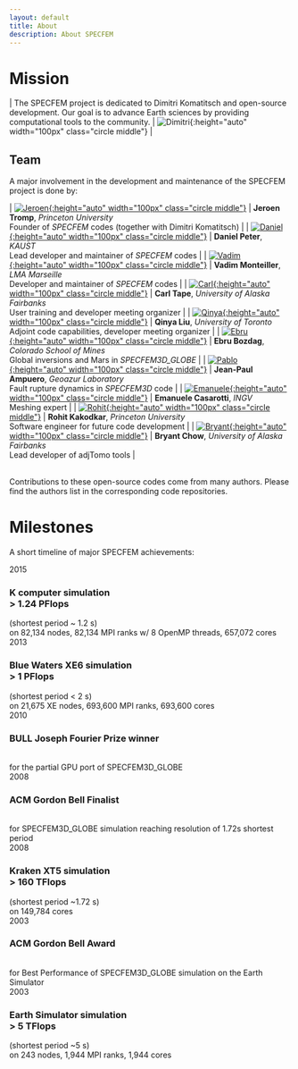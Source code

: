 ```yaml
---
layout: default
title: About
description: About SPECFEM
---
```


# Mission


| The SPECFEM project is dedicated to Dimitri Komatitsch and open-source development. Our goal is to advance Earth sciences by providing computational tools to the community. | ![Dimitri](figures/Dimitri_Komatitsch.jpg "Dimitri Komatitsch"){:height="auto" width="100px" class="circle middle"} |


## Team

A major involvement in the development and maintenance of the SPECFEM project is done by:<br>

| [![Jeroen](figures/Jeroen_Tromp.png "Jeroen Tromp"){:height="auto" width="100px" class="circle middle"}](https://geosciences.princeton.edu/people/jeroen-tromp) | **Jeroen Tromp**, *Princeton University*<br>Founder of *SPECFEM* codes (together with Dimitri Komatitsch) |
| [![Daniel](figures/Daniel_Peter.jpg "Daniel Peter"){:height="auto" width="100px" class="circle middle"}](https://danielpeter.github.io) | **Daniel Peter**, *KAUST*<br>Lead developer and maintainer of *SPECFEM* codes |
| [![Vadim](figures/Vadim_Monteiller.jpg "Vadim Monteiller"){:height="auto" width="100px" class="circle middle"}](http://www.lma.cnrs-mrs.fr/spip.php?auteur292&lang=fr) | **Vadim Monteiller**, *LMA Marseille*<br>Developer and maintainer of *SPECFEM* codes |
| [![Carl](figures/Carl_Tape.jpg "Carl Tape"){:height="auto" width="100px" class="circle middle"}](https://sites.google.com/alaska.edu/carltape) | **Carl Tape**, *University of Alaska Fairbanks*<br>User training and developer meeting organizer |
| [![Qinya](figures/Qinya_Liu.jpg "Qinya Liu"){:height="auto" width="100px" class="circle middle"}](https://www.physics.utoronto.ca/members/liu-qinya/) | **Qinya Liu**, *University of Toronto*<br>Adjoint code capabilities, developer meeting organizer |
| [![Ebru](figures/Ebru_Bozdag.jpg "Ebru Bozdag"){:height="auto" width="100px" class="circle middle"}](https://ebrucsm.wordpress.com) | **Ebru Bozdag**, *Colorado School of Mines*<br>Global inversions and Mars in *SPECFEM3D_GLOBE* |
| [![Pablo](figures/Jean-Paul_Ampuero.jpg "Pablo Ampuero"){:height="auto" width="100px" class="circle middle"}](https://jpampuero.github.io) | **Jean-Paul Ampuero**, *Geoazur Laboratory*<br>Fault rupture dynamics in *SPECFEM3D* code |
| [![Emanuele](figures/Emanuele_Casarotti.jpg "Emanuele Casarotti"){:height="auto" width="100px" class="circle middle"}](https://www.researchgate.net/profile/Emanuele-Casarotti) | **Emanuele Casarotti**, *INGV*<br>Meshing expert |
| [![Rohit](figures/Rohit_Kakodkar.png "Rohit Kakodkar"){:height="auto" width="100px" class="circle middle"}](https://researchcomputing.princeton.edu/about/people-directory/rohit-kakodkar) | **Rohit Kakodkar**, *Princeton University*<br>Software engineer for future code development |
| [![Bryant](figures/Bryant_Chow.jpg "Bryant Chow"){:height="auto" width="100px" class="circle middle"}](https://bch0w.github.io) | **Bryant Chow**, *University of Alaska Fairbanks*<br>Lead developer of adjTomo tools |


<br>
Contributions to these open-source codes come from many authors. Please find the authors list in the corresponding code repositories.


# Milestones

A short timeline of major SPECFEM achievements:<br>


<div class="timeline">
<div class="vertical"></div>
<div class="entries">

<div class="entry">
<div class="title">2015</div>
<div class="body">
<h3>K computer simulation<br>> 1.24 PFlops</h3> (shortest period ~ 1.2 s)<br>
on 82,134 nodes, 82,134 MPI ranks w/ 8 OpenMP threads, 657,072 cores
</div>
</div> <!-- entry -->

<div class="entry">
<div class="title">2013</div>
<div class="body">
<h3>Blue Waters XE6 simulation<br>> 1 PFlops</h3> (shortest period < 2 s)<br>
on 21,675 XE nodes, 693,600 MPI ranks, 693,600 cores
</div>
</div> <!-- entry -->

<div class="entry">
<div class="title big">2010</div>
<div class="body">
<h3>BULL Joseph Fourier Prize winner</h3><br> 
for the partial GPU port of <it>SPECFEM3D_GLOBE</it>
</div>
</div> <!-- entry -->


<div class="entry">
<div class="title big">2008</div>
<div class="body">
<h3>ACM Gordon Bell Finalist</h3><br> 
for <it>SPECFEM3D_GLOBE</it> simulation reaching resolution of 1.72s shortest period
</div>
</div> <!-- entry -->

<div class="entry">
<div class="title">2008</div>
<div class="body">
<h3>Kraken XT5 simulation<br>> 160 TFlops</h3> (shortest period ~1.72 s)<br>
on 149,784 cores</div>
</div> <!-- entry -->

<div class="entry">
<div class="title big">2003</div>
<div class="body">
<h3>ACM Gordon Bell Award</h3><br> 
for Best Performance of <it>SPECFEM3D_GLOBE</it> simulation on the Earth Simulator
</div>
</div> <!-- entry -->


<div class="entry">
<div class="title">2003</div>
<div class="body">
<h3>Earth Simulator simulation<br>> 5 TFlops</h3> (shortest period ~5 s)<br>
on 243 nodes, 1,944 MPI ranks, 1,944 cores</div>
</div> <!-- entry -->

</div> <!-- entries -->
</div> <!-- timeline -->

<br>
